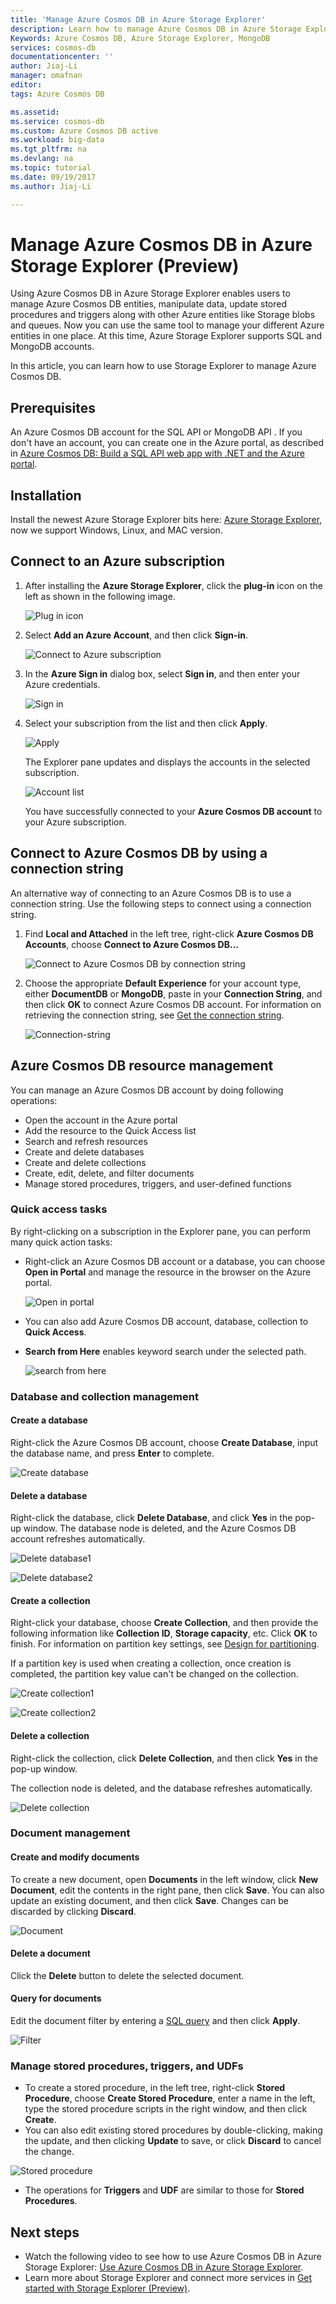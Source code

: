 ```yaml
---
title: 'Manage Azure Cosmos DB in Azure Storage Explorer'
description: Learn how to manage Azure Cosmos DB in Azure Storage Explorer.
Keywords: Azure Cosmos DB, Azure Storage Explorer, MongoDB
services: cosmos-db
documentationcenter: ''
author: Jiaj-Li 
manager: omafnan
editor: 
tags: Azure Cosmos DB

ms.assetid: 
ms.service: cosmos-db
ms.custom: Azure Cosmos DB active
ms.workload: big-data
ms.tgt_pltfrm: na
ms.devlang: na
ms.topic: tutorial
ms.date: 09/19/2017
ms.author: Jiaj-Li 

---
```

# Manage Azure Cosmos DB in Azure Storage Explorer (Preview)

Using Azure Cosmos DB in Azure Storage Explorer enables users to manage Azure Cosmos DB entities, manipulate data, update stored procedures and triggers along with other Azure entities like Storage blobs and queues. Now you can use the same tool to manage your different Azure entities in one place. At this time, Azure Storage Explorer supports SQL and MongoDB accounts.

In this article, you can learn how to use Storage Explorer to manage Azure Cosmos DB.


## Prerequisites

An Azure Cosmos DB account for the SQL API or MongoDB API . If you don't have an account, you can create one in the Azure portal, as described in [Azure Cosmos DB: Build a SQL API web app with .NET and the Azure portal](create-sql-api-dotnet.md).

## Installation

Install the newest Azure Storage Explorer bits here: [Azure Storage Explorer](https://azure.microsoft.com/features/storage-explorer/), now we support Windows, Linux, and MAC version.

## Connect to an Azure subscription

1. After installing the **Azure Storage Explorer**, click the **plug-in** icon on the left as shown in the following image.
       
   ![Plug in icon](./media/tutorial-documentdb-and-mongodb-in-storage-explorer/plug-in-icon.png)
 
2. Select **Add an Azure Account**, and then click **Sign-in**.

   ![Connect to Azure subscription](./media/tutorial-documentdb-and-mongodb-in-storage-explorer/connect-to-azure-subscription.png)

2. In the **Azure Sign in** dialog box, select **Sign in**, and then enter your Azure credentials.

    ![Sign in](./media/tutorial-documentdb-and-mongodb-in-storage-explorer/sign-in.png)

3. Select your subscription from the list and then click **Apply**.

    ![Apply](./media/tutorial-documentdb-and-mongodb-in-storage-explorer/apply-subscription.png)

    The Explorer pane updates and displays the accounts in the selected subscription.

    ![Account list](./media/tutorial-documentdb-and-mongodb-in-storage-explorer/account-list.png)

    You have successfully connected to your **Azure Cosmos DB account** to your Azure subscription.

## Connect to Azure Cosmos DB by using a connection string

An alternative way of connecting to an Azure Cosmos DB is to use a connection string. Use the following steps to connect using a connection string.

1. Find **Local and Attached** in the left tree, right-click **Azure Cosmos DB Accounts**, choose **Connect to Azure Cosmos DB...**

    ![Connect to Azure Cosmos DB by connection string](./media/tutorial-documentdb-and-mongodb-in-storage-explorer/connect-to-db-by-connection-string.png)

2. Choose the appropriate **Default Experience** for your account type, either **DocumentDB** or **MongoDB**, paste in your **Connection String**, and then click **OK** to connect Azure Cosmos DB account. For information on retrieving the connection string, see [Get the connection string](https://docs.microsoft.com/azure/cosmos-db/manage-account#get-the--connection-string).

    ![Connection-string](./media/tutorial-documentdb-and-mongodb-in-storage-explorer/connection-string.png)

## Azure Cosmos DB resource management

You can manage an Azure Cosmos DB account by doing following operations:
* Open the account in the Azure portal
* Add the resource to the Quick Access list
* Search and refresh resources
* Create and delete databases
* Create and delete collections
* Create, edit, delete, and filter documents
* Manage stored procedures, triggers, and user-defined functions

### Quick access tasks

By right-clicking on a subscription in the Explorer pane, you can perform many quick action tasks:

* Right-click an Azure Cosmos DB account or a database, you can choose **Open in Portal** and manage the resource in the browser on the Azure portal.

     ![Open in portal](./media/tutorial-documentdb-and-mongodb-in-storage-explorer/open-in-portal.png)

* You can also add Azure Cosmos DB account, database, collection to **Quick Access**.
* **Search from Here** enables keyword search under the selected path.

    ![search from here](./media/tutorial-documentdb-and-mongodb-in-storage-explorer/search-from-here.png) 

### Database and collection management
#### Create a database 
Right-click the Azure Cosmos DB account, choose **Create Database**, input the database name, and press **Enter** to complete.

![Create database](./media/tutorial-documentdb-and-mongodb-in-storage-explorer/create-database.png) 

#### Delete a database
Right-click the database, click **Delete Database**, and click **Yes** in the pop-up window. The database node is deleted, and the Azure Cosmos DB account refreshes automatically.

![Delete database1](./media/tutorial-documentdb-and-mongodb-in-storage-explorer/delete-database1.png)  

![Delete database2](./media/tutorial-documentdb-and-mongodb-in-storage-explorer/delete-database2.png) 

#### Create a collection
Right-click your database, choose **Create Collection**, and then provide the following information like **Collection ID**, **Storage capacity**, etc. Click **OK** to finish. For information on partition key settings, see [Design for partitioning](partition-data.md#designing-for-partitioning).

If a partition key is used when creating a collection, once creation is completed, the partition key value can't be changed on the collection.

![Create collection1](./media/tutorial-documentdb-and-mongodb-in-storage-explorer/create-collection.png)

![Create collection2](./media/tutorial-documentdb-and-mongodb-in-storage-explorer/create-collection2.png) 

#### Delete a collection
Right-click the collection, click **Delete Collection**, and then click **Yes** in the pop-up window. 

The collection node is deleted, and the database refreshes automatically.  

![Delete collection](./media/tutorial-documentdb-and-mongodb-in-storage-explorer/delete-collection.png) 

### Document management

#### Create and modify documents
To create a new document, open **Documents** in the left window, click **New Document**, edit the contents in the right pane, then click **Save**. You can also update an existing document, and then click **Save**. Changes can be discarded by clicking **Discard**.

![Document](./media/tutorial-documentdb-and-mongodb-in-storage-explorer/document.png)

#### Delete a document
Click the **Delete** button to delete the selected document.
#### Query for documents
Edit the document filter by entering a [SQL query](sql-api-sql-query.md) and then click **Apply**.

![Filter](./media/tutorial-documentdb-and-mongodb-in-storage-explorer/filter.png)

### Manage stored procedures, triggers, and UDFs
* To create a stored procedure, in the left tree, right-click **Stored Procedure**, choose **Create Stored Procedure**, enter a name in the left, type the stored procedure scripts in the right window, and then click **Create**. 
* You can also edit existing stored procedures by double-clicking, making the update, and then clicking **Update** to save, or click **Discard** to cancel the change.

![Stored procedure](./media/tutorial-documentdb-and-mongodb-in-storage-explorer/stored-procedure.png)

* The operations for **Triggers** and **UDF** are similar to those for **Stored Procedures**.

## Next steps

* Watch the following video to see how to use Azure Cosmos DB in Azure Storage Explorer: [Use Azure Cosmos DB in Azure Storage Explorer](https://www.youtube.com/watch?v=iNIbg1DLgWo&feature=youtu.be).
* Learn more about Storage Explorer and connect more services in [Get started with Storage Explorer (Preview)](https://docs.microsoft.com/azure/vs-azure-tools-storage-manage-with-storage-explorer).

